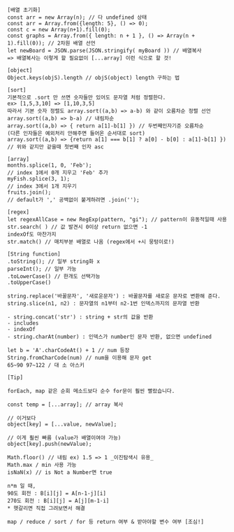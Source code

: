     [배열 초기화]
    const arr = new Array(n); // 다 undefined 상태
    const arr = Array.from({length: 5}, () => 0);
    const c = new Array(n+1).fill(0);
    const graphs = Array.from({ length: n + 1 }, () => Array(n + 1).fill(0)); // 2차원 배열 선언
    let newBoard = JSON.parse(JSON.stringify( myBoard )) // 배열복사
    => 배열복사는 이렇게 할 필요없이 [...array] 이런 식으로 할 것!

    [object]
    Object.keys(objS).length // objS(object) length 구하는 법

    [sort]
    기본적으로 .sort 만 쓰면 숫자들만 있어도 문자열 처럼 정렬한다.
    ex> [1,5,3,10] => [1,10,3,5]
    따라서 기본 숫자 정렬도 array.sort((a,b) => a-b) 와 같이 오름차순 정렬 선언
    array.sort((a,b) => b-a) // 내림차순
    array.sort((a,b) => { return a[1]-b[1] }) // 두번째인자기준 오름차순
    (다른 인자들은 예외처리 안해주면 들어온 순서대로 sort)
    array.sort((a,b) => {return a[1] === b[1] ? a[0] - b[0] : a[1]-b[1] })
    // 위와 같지만 같을때 첫번째 인자 asc

    [array]
    months.splice(1, 0, 'Feb');
    // index 1에서 0개 지우고 'Feb' 추가
    myFish.splice(3, 1);
    // index 3에서 1개 지우기
    fruits.join();
    // default가 ',' 공백없이 붙게하려면 .join('');

    [regex]
    let regexAllCase = new RegExp(pattern, "gi"); // pattern이 유동적일때 사용
    str.search( ) // 값 발견시 0이상 return 없으면 -1
    indexOf도 마찬가지
    str.match() // 매치부분 배열로 나옴 (regex에서 +시 뭉텅이로!)

    [String function]
    .toString(); // 일부 string화 x
    parseInt(); // 일부 가능
    .toLowerCase() // 한개도 선택가능
    .toUpperCase()

    string.replace('바꿀문자', '새로운문자') : 바꿀문자를 새로운 문자로 변환해 준다.
    string.slice(n1, n2) : 문자열의 n1부터 n2-1번 인덱스까지의 문자열 반환

    - string.concat('str') : string + str의 값을 반환
    - includes
    - indexOf
    - string.charAt(number) : 인덱스가 number인 문자 반환, 없으면 undefined

    let b = 'A'.charCodeAt() + 1 // num 등장
    String.fromCharCode(num) // num을 이용해 문자 get
    65~90 97~122 / 대 소 아스키

    [Tip]

    forEach, map 같은 순회 메소드보다 순수 for문이 훨씬 빨랐습니다.

    const temp = [...array]; // array 복사

    // 이거보다
    object[key] = [...value, newValue];

    // 이게 훨씬 빠름 (value가 배열이여야 가능)
    object[key].push(newValue);

    Math.floor() // 내림 ex) 1.5 => 1 _이진탐색시 유용_
    Math.max / min 사용 가능
    isNaN(x) // is Not a Number면 true

    n*m 일 때,
    90도 회전 : B[i][j] = A[n-1-j][i]
    270도 회전 : B[i][j] = A[j][m-1-i]
    * 헷갈리면 직접 그려보면서 해결

    map / reduce / sort / for 등 return 여부 & 받아야할 변수 여부 [조심!]
